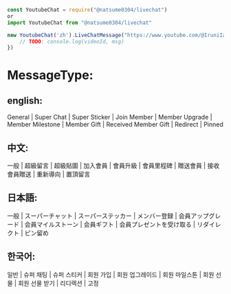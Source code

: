 ```ts
const YoutubeChat = require("@natsume0304/livechat")
or
import YoutubeChat from "@natsume0304/livechat"

new YoutubeChat('zh').LiveChatMessage("https://www.youtube.com/@IruniIanvs", (videoId, msg) => {
    // TODO: console.log(videoId, msg)
})
```
# MessageType:

## english: 
General | Super Chat | Super Sticker | Join Member | Member Upgrade | Member Milestone | Member Gift | Received Member Gift | Redirect | Pinned

## 中文: 
一般 | 超級留言 | 超級貼圖 | 加入會員 | 會員升級 | 會員里程碑 | 贈送會員 | 接收會員贈送 | 重新導向 | 置頂留言

## 日本語: 
一般 | スーパーチャット | スーパーステッカー | メンバー登録 | 会員アップグレード | 会員マイルストーン | 会員ギフト | 会員プレゼントを受け取る | リダイレクト | ピン留め

## 한국어: 
일반 | 슈퍼 채팅 | 슈퍼 스티커 | 회원 가입 | 회원 업그레이드 | 회원 마일스톤 | 회원 선물 | 회원 선물 받기 | 리디렉션 | 고정